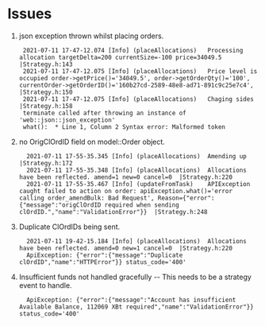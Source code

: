# Issues
1. json exception thrown whilst placing orders.

        2021-07-11 17-47-12.074 [Info] (placeAllocations) 	Processing allocation targetDelta=200 currentSize=-100 price=34049.5  |Strategy.h:143
        2021-07-11 17-47-12.075 [Info] (placeAllocations) 	Price level is occupied order->getPrice()='34049.5', order->getOrderQty()='100', currentOrder->getOrderID()='160b27cd-2589-48e8-ad71-891c9c25e7c4',  |Strategy.h:150
        2021-07-11 17-47-12.075 [Info] (placeAllocations) 	Chaging sides |Strategy.h:158
        terminate called after throwing an instance of 'web::json::json_exception'
        what():  * Line 1, Column 2 Syntax error: Malformed token

2. no OrigClOrdID field on model::Order object.

         2021-07-11 17-55-35.345 [Info] (placeAllocations) 	Amending up |Strategy.h:172
         2021-07-11 17-55-35.348 [Info] (placeAllocations) 	Allocations have been reflected. amend=1 new=0 cancel=0  |Strategy.h:220
         2021-07-11 17-55-35.467 [Info] (updateFromTask) 	APIException caught failed to action on order: apiException.what()='error calling order_amendBulk: Bad Request', Reason={"error":{"message":"origClOrdID required when sending clOrdID.","name":"ValidationError"}}  |Strategy.h:248

3. Duplicate ClOrdIDs being sent.
         
         2021-07-11 19-42-15.184 [Info] (placeAllocations) 	Allocations have been reflected. amend=0 new=1 cancel=0  |Strategy.h:220
         ApiException: {"error":{"message":"Duplicate clOrdID","name":"HTTPError"}} status_code='400'

4. Insufficient funds not handled gracefully -- This needs to be a strategy event to handle.

         ApiException: {"error":{"message":"Account has insufficient Available Balance, 112069 XBt required","name":"ValidationError"}} status_code='400'
